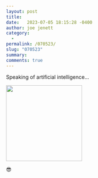 ```yaml
---
layout: post
title:  
date:   2023-07-05 18:15:28 -0400
author: joe jenett
category:
  -  
permalink: /070523/
slug: "070523"
summary: 
comments: true
---
```


<p>Speaking of artificial intelligence...</p>
<p><img src="https://bulltown.2022.joejenett.com/images/speaking-of-ai.png" alt="" width="208"></p>
😎
<a href="https://brid.gy/publish/mastodon"></a>